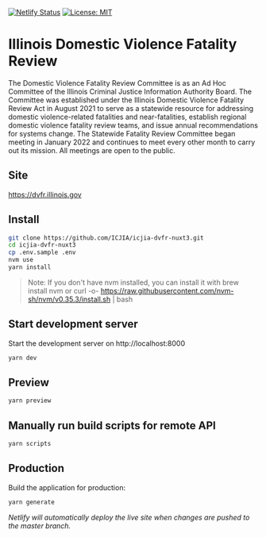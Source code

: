 [![Netlify Status](https://api.netlify.com/api/v1/badges/f7133910-8568-4718-a6a0-371b8e3fe9ca/deploy-status)](https://app.netlify.com/sites/dvfr/deploys) [![License: MIT](https://img.shields.io/badge/License-MIT-yellow.svg)](https://opensource.org/licenses/MIT)

# Illinois Domestic Violence Fatality Review

The Domestic Violence Fatality Review Committee is as an Ad Hoc Committee of the Illinois Criminal Justice Information Authority Board. The Committee was established under the Illinois Domestic Violence Fatality Review Act in August 2021 to serve as a statewide resource for addressing domestic violence-related fatalities and near-fatalities, establish regional domestic violence fatality review teams, and issue annual recommendations for systems change. The Statewide Fatality Review Committee began meeting in January 2022 and continues to meet every other month to carry out its mission. All meetings are open to the public.

## Site

https://dvfr.illinois.gov

## Install

```bash
git clone https://github.com/ICJIA/icjia-dvfr-nuxt3.git
cd icjia-dvfr-nuxt3
cp .env.sample .env
nvm use
yarn install

```

> Note: If you don't have nvm installed, you can install it with brew install nvm or curl -o- https://raw.githubusercontent.com/nvm-sh/nvm/v0.35.3/install.sh | bash

## Start development server

Start the development server on http://localhost:8000

```bash
yarn dev
```

## Preview

```bash
yarn preview
```

## Manually run build scripts for remote API

```bash
yarn scripts
```

## Production

Build the application for production:

```bash
yarn generate
```

_Netlify will automatically deploy the live site when changes are pushed to the master branch._
